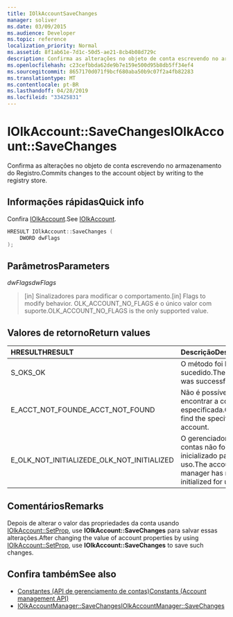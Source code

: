 ```yaml
---
title: IOlkAccountSaveChanges
manager: soliver
ms.date: 03/09/2015
ms.audience: Developer
ms.topic: reference
localization_priority: Normal
ms.assetid: 8f1ab61e-7d1c-50d5-ae21-8cb4b08d729c
description: Confirma as alterações no objeto de conta escrevendo no armazenamento do Registro.
ms.openlocfilehash: c23cefbbda62de9b7e159e500d95b8db5ff34ef4
ms.sourcegitcommit: 8657170d071f9bcf680aba50b9c07f2a4fb82283
ms.translationtype: MT
ms.contentlocale: pt-BR
ms.lasthandoff: 04/28/2019
ms.locfileid: "33425831"
---
```

# <a name="iolkaccountsavechanges"></a><span data-ttu-id="d8c59-103">IOlkAccount::SaveChanges</span><span class="sxs-lookup"><span data-stu-id="d8c59-103">IOlkAccount::SaveChanges</span></span>

<span data-ttu-id="d8c59-104">Confirma as alterações no objeto de conta escrevendo no armazenamento do Registro.</span><span class="sxs-lookup"><span data-stu-id="d8c59-104">Commits changes to the account object by writing to the registry store.</span></span>
  
## <a name="quick-info"></a><span data-ttu-id="d8c59-105">Informações rápidas</span><span class="sxs-lookup"><span data-stu-id="d8c59-105">Quick info</span></span>

<span data-ttu-id="d8c59-106">Confira [IOlkAccount](iolkaccount.md).</span><span class="sxs-lookup"><span data-stu-id="d8c59-106">See [IOlkAccount](iolkaccount.md).</span></span>
  
```cpp
HRESULT IOlkAccount::SaveChanges (  
    DWORD dwFlags 
); 
```

## <a name="parameters"></a><span data-ttu-id="d8c59-107">Parâmetros</span><span class="sxs-lookup"><span data-stu-id="d8c59-107">Parameters</span></span>

<span data-ttu-id="d8c59-108">_dwFlags_</span><span class="sxs-lookup"><span data-stu-id="d8c59-108">_dwFlags_</span></span>
  
> <span data-ttu-id="d8c59-109">[in] Sinalizadores para modificar o comportamento.</span><span class="sxs-lookup"><span data-stu-id="d8c59-109">[in] Flags to modify behavior.</span></span> <span data-ttu-id="d8c59-110">OLK_ACCOUNT_NO_FLAGS é o único valor com suporte.</span><span class="sxs-lookup"><span data-stu-id="d8c59-110">OLK_ACCOUNT_NO_FLAGS is the only supported value.</span></span>
    
## <a name="return-values"></a><span data-ttu-id="d8c59-111">Valores de retorno</span><span class="sxs-lookup"><span data-stu-id="d8c59-111">Return values</span></span>

|<span data-ttu-id="d8c59-112">**HRESULT**</span><span class="sxs-lookup"><span data-stu-id="d8c59-112">**HRESULT**</span></span>|<span data-ttu-id="d8c59-113">**Descrição**</span><span class="sxs-lookup"><span data-stu-id="d8c59-113">**Description**</span></span>|
|:-----|:-----|
|<span data-ttu-id="d8c59-114">S_OK</span><span class="sxs-lookup"><span data-stu-id="d8c59-114">S_OK</span></span>  <br/> |<span data-ttu-id="d8c59-115">O método foi bem-sucedido.</span><span class="sxs-lookup"><span data-stu-id="d8c59-115">The method was successful.</span></span>  <br/> |
|<span data-ttu-id="d8c59-116">E_ACCT_NOT_FOUND</span><span class="sxs-lookup"><span data-stu-id="d8c59-116">E_ACCT_NOT_FOUND</span></span>  <br/> |<span data-ttu-id="d8c59-117">Não é possível encontrar a conta especificada.</span><span class="sxs-lookup"><span data-stu-id="d8c59-117">Cannot find the specified account.</span></span>  <br/> |
|<span data-ttu-id="d8c59-118">E_OLK_NOT_INITIALIZED</span><span class="sxs-lookup"><span data-stu-id="d8c59-118">E_OLK_NOT_INITIALIZED</span></span>  <br/> |<span data-ttu-id="d8c59-119">O gerenciador de contas não foi inicializado para uso.</span><span class="sxs-lookup"><span data-stu-id="d8c59-119">The account manager has not been initialized for use.</span></span>  <br/> |
   
## <a name="remarks"></a><span data-ttu-id="d8c59-120">Comentários</span><span class="sxs-lookup"><span data-stu-id="d8c59-120">Remarks</span></span>

<span data-ttu-id="d8c59-121">Depois de alterar o valor das propriedades da conta usando [IOlkAccount::SetProp](iolkaccount-setprop.md), use **IOlkAccount::SaveChanges** para salvar essas alterações.</span><span class="sxs-lookup"><span data-stu-id="d8c59-121">After changing the value of account properties by using [IOlkAccount::SetProp](iolkaccount-setprop.md), use **IOlkAccount::SaveChanges** to save such changes.</span></span> 
  
## <a name="see-also"></a><span data-ttu-id="d8c59-122">Confira também</span><span class="sxs-lookup"><span data-stu-id="d8c59-122">See also</span></span>

- [<span data-ttu-id="d8c59-123">Constantes (API de gerenciamento de contas)</span><span class="sxs-lookup"><span data-stu-id="d8c59-123">Constants (Account management API)</span></span>](constants-account-management-api.md) 
- [<span data-ttu-id="d8c59-124">IOlkAccountManager::SaveChanges</span><span class="sxs-lookup"><span data-stu-id="d8c59-124">IOlkAccountManager::SaveChanges</span></span>](iolkaccountmanager-savechanges.md)

